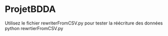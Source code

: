 # ProjetBDDA



Utilisez le fichier rewriterFromCSV.py pour tester la réécriture des données
python rewrtierFromCSV.py